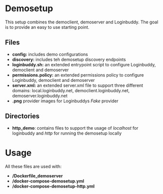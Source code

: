 # Demosetup

This setup combines the democlient, demoserver and Loginbuddy. The goal is to provide an easy to use starting point.

## Files

- **config:** includes demo configurations
- **discovery:** includes teh demosetup discovery endpoints
- **loginbuddy.sh:** an extended entrypoint script to configure Loginbuddy, democlient and demoserver
- **permissions.policy:** an extended permissions policy to configure Loginbuddy, democlient and demoserver
- **server.xml:**  an extended server.xml file to support three different domains: local.loginbuddy.net, democlient.loginbuddy.net, demoserver.loginbuddy.net
- **.png** provider images for Loginbuddys *Fake* provider

## Directories

- **http_demo**: contains files to support the usage of *localhost* for loginbuddy and *http* for running the demosetup locally

# Usage

All these files are used with:

- **/Dockerfile_demoserver**
- **/docker-compose-demosetup.yml**
- **/docker-compose-demosetup-http.yml**